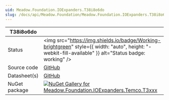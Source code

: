 ```yaml
---
uid: Meadow.Foundation.IOExpanders.T38i8o6do
slug: /docs/api/Meadow.Foundation/Meadow.Foundation.IOExpanders.T38i8o6do
---
```


| T38i8o6do | |
|--------|--------|
| Status | <img src="https://img.shields.io/badge/Working-brightgreen" style={{ width: "auto", height: "-webkit-fill-available" }} alt="Status badge: working" /> |
| Source code | [GitHub](https://github.com/WildernessLabs/Meadow.Foundation/tree/main/Source/Meadow.Foundation.Peripherals/IOExpanders.T3xxx) |
| Datasheet(s) | [GitHub](https://github.com/WildernessLabs/Meadow.Foundation/tree/main/Source/Meadow.Foundation.Peripherals/IOExpanders.T3xxx/Datasheet) |
| NuGet package | <a href="https://www.nuget.org/packages/Meadow.Foundation.IOExpanders.Temco.T3xxx/" target="_blank"><img src="https://img.shields.io/nuget/v/Meadow.Foundation.IOExpanders.Temco.T3xxx.svg?label=Meadow.Foundation.IOExpanders.Temco.T3xxx" alt="NuGet Gallery for Meadow.Foundation.IOExpanders.Temco.T3xxx" /></a> |


